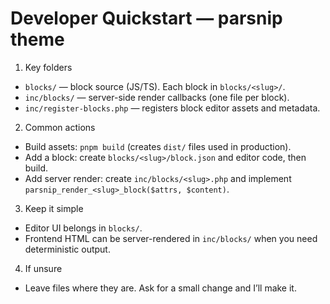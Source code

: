 Developer Quickstart — parsnip theme
===================================

1) Key folders
- `blocks/` — block source (JS/TS). Each block in `blocks/<slug>/`.
- `inc/blocks/` — server-side render callbacks (one file per block).
- `inc/register-blocks.php` — registers block editor assets and metadata.

2) Common actions
- Build assets: `pnpm build` (creates `dist/` files used in production).
- Add a block: create `blocks/<slug>/block.json` and editor code, then build.
- Add server render: create `inc/blocks/<slug>.php` and implement
  `parsnip_render_<slug>_block($attrs, $content)`.

3) Keep it simple
- Editor UI belongs in `blocks/`.
- Frontend HTML can be server-rendered in `inc/blocks/` when you need
  deterministic output.

4) If unsure
- Leave files where they are. Ask for a small change and I’ll make it.
